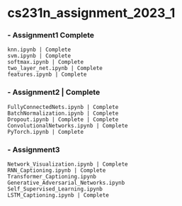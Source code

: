 # cs231n_assignment_2023_1

### - Assignment1 Complete
    knn.ipynb | Complete
    svm.ipynb | Complete
    softmax.ipynb | Complete
    two_layer_net.ipynb | Complete
    features.ipynb | Complete
### - Assignment2 | Complete
    FullyConnectedNets.ipynb | Complete
    BatchNormalization.ipynb | Complete
    Dropout.ipynb | Complete | Complete
    ConvolutionalNetworks.ipynb | Complete
    PyTorch.ipynb | Complete
### - Assignment3
    Network_Visualization.ipynb | Complete
    RNN_Captioning.ipynb | Complete
    Transformer_Captioning.ipynb
    Generative_Adversarial_Networks.ipynb
    Self_Supervised_Learning.ipynb
    LSTM_Captioning.ipynb | Complete